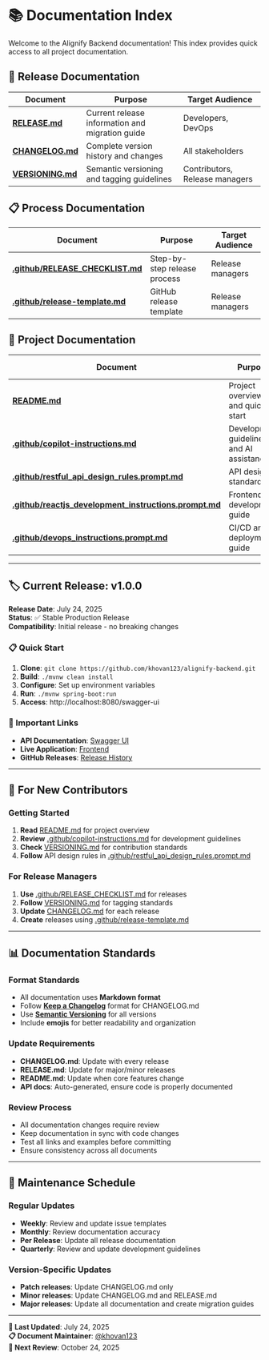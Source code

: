 # 📚 Documentation Index

Welcome to the Alignify Backend documentation! This index provides quick access to all project documentation.

## 🚀 Release Documentation

| Document | Purpose | Target Audience |
|----------|---------|-----------------|
| **[RELEASE.md](./RELEASE.md)** | Current release information and migration guide | Developers, DevOps |
| **[CHANGELOG.md](./CHANGELOG.md)** | Complete version history and changes | All stakeholders |
| **[VERSIONING.md](./VERSIONING.md)** | Semantic versioning and tagging guidelines | Contributors, Release managers |

## 📋 Process Documentation

| Document | Purpose | Target Audience |
|----------|---------|-----------------|
| **[.github/RELEASE_CHECKLIST.md](./.github/RELEASE_CHECKLIST.md)** | Step-by-step release process | Release managers |
| **[.github/release-template.md](./.github/release-template.md)** | GitHub release template | Release managers |

## 📖 Project Documentation

| Document | Purpose | Target Audience |
|----------|---------|-----------------|
| **[README.md](./README.md)** | Project overview and quick start | New developers, Users |
| **[.github/copilot-instructions.md](./.github/copilot-instructions.md)** | Development guidelines and AI assistance | Developers |
| **[.github/restful_api_design_rules.prompt.md](./.github/restful_api_design_rules.prompt.md)** | API design standards | Backend developers |
| **[.github/reactjs_development_instructions.prompt.md](./.github/reactjs_development_instructions.prompt.md)** | Frontend development guide | Frontend developers |
| **[.github/devops_instructions.prompt.md](./.github/devops_instructions.prompt.md)** | CI/CD and deployment guide | DevOps engineers |

---

## 🏷️ Current Release: v1.0.0

**Release Date**: July 24, 2025  
**Status**: ✅ Stable Production Release  
**Compatibility**: Initial release - no breaking changes

### 📋 Quick Start
1. **Clone**: `git clone https://github.com/khovan123/alignify-backend.git`
2. **Build**: `./mvnw clean install`
3. **Configure**: Set up environment variables
4. **Run**: `./mvnw spring-boot:run`
5. **Access**: http://localhost:8080/swagger-ui

### 🔗 Important Links
- **API Documentation**: [Swagger UI](https://alignify-backend.onrender.com/swagger-ui)
- **Live Application**: [Frontend](https://alignify-rose.vercel.app)
- **GitHub Releases**: [Release History](https://github.com/khovan123/alignify-backend/releases)

---

## 🎯 For New Contributors

### Getting Started
1. **Read** [README.md](./README.md) for project overview
2. **Review** [.github/copilot-instructions.md](./.github/copilot-instructions.md) for development guidelines
3. **Check** [VERSIONING.md](./VERSIONING.md) for contribution standards
4. **Follow** API design rules in [.github/restful_api_design_rules.prompt.md](./.github/restful_api_design_rules.prompt.md)

### For Release Managers
1. **Use** [.github/RELEASE_CHECKLIST.md](./.github/RELEASE_CHECKLIST.md) for releases
2. **Follow** [VERSIONING.md](./VERSIONING.md) for tagging standards
3. **Update** [CHANGELOG.md](./CHANGELOG.md) for each release
4. **Create** releases using [.github/release-template.md](./.github/release-template.md)

---

## 📊 Documentation Standards

### Format Standards
- All documentation uses **Markdown format**
- Follow **[Keep a Changelog](https://keepachangelog.com/)** format for CHANGELOG.md
- Use **[Semantic Versioning](https://semver.org/)** for all versions
- Include **emojis** for better readability and organization

### Update Requirements
- **CHANGELOG.md**: Update with every release
- **RELEASE.md**: Update for major/minor releases
- **README.md**: Update when core features change
- **API docs**: Auto-generated, ensure code is properly documented

### Review Process
- All documentation changes require review
- Keep documentation in sync with code changes
- Test all links and examples before committing
- Ensure consistency across all documents

---

## 🔄 Maintenance Schedule

### Regular Updates
- **Weekly**: Review and update issue templates
- **Monthly**: Review documentation accuracy
- **Per Release**: Update all release documentation
- **Quarterly**: Review and update development guidelines

### Version-Specific Updates
- **Patch releases**: Update CHANGELOG.md only
- **Minor releases**: Update CHANGELOG.md and RELEASE.md
- **Major releases**: Update all documentation and create migration guides

---

**📝 Last Updated**: July 24, 2025  
**📋 Document Maintainer**: [@khovan123](https://github.com/khovan123)  
**🔄 Next Review**: October 24, 2025